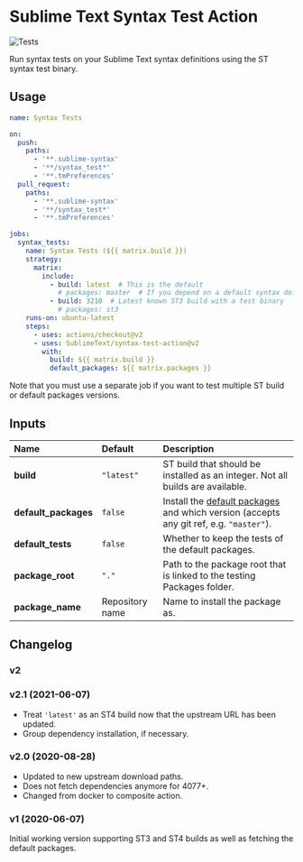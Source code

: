 # Sublime Text Syntax Test Action

![Tests](https://github.com/SublimeText/syntax-test-action/workflows/Tests/badge.svg)

Run syntax tests on your Sublime Text syntax definitions
using the ST syntax test binary.

## Usage

```yaml
name: Syntax Tests

on:
  push:
    paths:
      - '**.sublime-syntax'
      - '**/syntax_test*'
      - '**.tmPreferences'
  pull_request:
    paths:
      - '**.sublime-syntax'
      - '**/syntax_test*'
      - '**.tmPreferences'

jobs:
  syntax_tests:
    name: Syntax Tests (${{ matrix.build }})
    strategy:
      matrix:
        include:
          - build: latest  # This is the default
            # packages: master  # If you depend on a default syntax definition
          - build: 3210  # Latest known ST3 build with a test binary
            # packages: st3
    runs-on: ubuntu-latest
    steps:
      - uses: actions/checkout@v2
      - uses: SublimeText/syntax-test-action@v2
        with:
          build: ${{ matrix.build }}
          default_packages: ${{ matrix.packages }}
```

Note that you must use a separate job
if you want to test multiple ST build
or default packages versions.


## Inputs

| Name                 | Default         | Description                                                                                |
| :------------------- | :-------------- | :----------------------------------------------------------------------------------------- |
| **build**            | `"latest"`      | ST build that should be installed as an integer. Not all builds are available.             |
| **default_packages** | `false`         | Install the [default packages][] and which version (accepts any git ref, e.g. `"master"`). |
| **default_tests**    | `false`         | Whether to keep the tests of the default packages.                                         |
| **package_root**     | `"."`           | Path to the package root that is linked to the testing Packages folder.                    |
| **package_name**     | Repository name | Name to install the package as.                                                            |

[default packages]: https://github.com/sublimehq/Packages/


## Changelog

### v2
### v2.1 (2021-06-07)

- Treat `'latest'` as an ST4 build now that the upstream URL has been updated.
- Group dependency installation, if necessary.

### v2.0 (2020-08-28)

- Updated to new upstream download paths.
- Does not fetch dependencies anymore for 4077+.
- Changed from docker to composite action.

### v1 (2020-06-07)

Initial working version
supporting ST3 and ST4 builds
as well as fetching the default packages.
